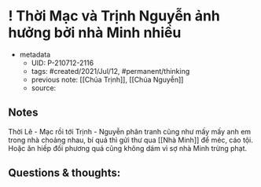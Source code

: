 # ! Thời Mạc và Trịnh Nguyễn ảnh hưởng bởi nhà Minh nhiều

- metadata
	- UID: P-210712-2116
	- tags: #created/2021/Jul/12, #permanent/thinking
	- previous note:  [[Chúa Trịnh]], [[Chúa Nguyễn]]
	- source: 

## Notes
Thời Lê - Mạc rồi tới Trịnh - Nguyễn phân tranh cũng như mấy mấy anh em trong nhà choảng nhau, bí quá thì gửi thư qua [[Nhà Minh]] để méc, cáo tội. Hoặc ăn hiếp đối phương quá cũng không dám vì sợ nhà Minh trừng phạt.

## Questions & thoughts:

